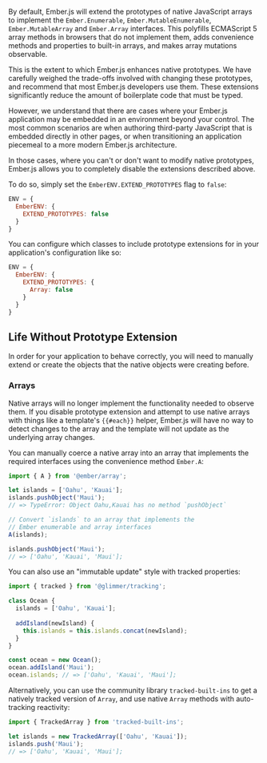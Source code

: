 By default, Ember.js will extend the prototypes of native JavaScript
arrays to implement the `Ember.Enumerable`, `Ember.MutableEnumerable`,
`Ember.MutableArray` and `Ember.Array` interfaces. This polyfills
ECMAScript 5 array methods in browsers that do not implement them, adds
convenience methods and properties to built-in arrays, and makes array
mutations observable.

This is the extent to which Ember.js enhances native prototypes. We have
carefully weighed the trade-offs involved with changing these prototypes,
and recommend that most Ember.js developers use them. These extensions
significantly reduce the amount of boilerplate code that must be typed.

However, we understand that there are cases where your Ember.js
application may be embedded in an environment beyond your control. The
most common scenarios are when authoring third-party JavaScript that is
embedded directly in other pages, or when transitioning an application
piecemeal to a more modern Ember.js architecture.

In those cases, where you can't or don't want to modify native
prototypes, Ember.js allows you to completely disable the extensions
described above.

To do so, simply set the `EmberENV.EXTEND_PROTOTYPES` flag to `false`:

```javascript {data-filename=config/environment.js}
ENV = {
  EmberENV: {
    EXTEND_PROTOTYPES: false
  }
}
```

You can configure which classes to include prototype extensions
for in your application's configuration like so:

```javascript {data-filename=config/environment.js}
ENV = {
  EmberENV: {
    EXTEND_PROTOTYPES: {
      Array: false
    }
  }
}
```

## Life Without Prototype Extension

In order for your application to behave correctly, you will need to
manually extend or create the objects that the native objects were
creating before.

### Arrays

Native arrays will no longer implement the functionality needed to
observe them. If you disable prototype extension and attempt to use
native arrays with things like a template's `{{#each}}` helper, Ember.js
will have no way to detect changes to the array and the template will
not update as the underlying array changes.

You can manually coerce a native array into an array that implements the
required interfaces using the convenience method `Ember.A`:

```javascript
import { A } from '@ember/array';

let islands = ['Oahu', 'Kauai'];
islands.pushObject('Maui');
// => TypeError: Object Oahu,Kauai has no method `pushObject`

// Convert `islands` to an array that implements the
// Ember enumerable and array interfaces
A(islands);

islands.pushObject('Maui');
// => ['Oahu', 'Kauai', 'Maui'];
```

You can also use an "immutable update" style with tracked properties:

```javascript
import { tracked } from '@glimmer/tracking';

class Ocean {
  islands = ['Oahu', 'Kauai'];
  
  addIsland(newIsland) {
    this.islands = this.islands.concat(newIsland);
  }
}

const ocean = new Ocean();
ocean.addIsland('Maui');
ocean.islands; // => ['Oahu', 'Kauai', 'Maui'];
```

Alternatively, you can use the community library `tracked-built-ins`
to get a natively tracked version of `Array`, and use native `Array`
methods with auto-tracking reactivity:

```javascript
import { TrackedArray } from 'tracked-built-ins';

let islands = new TrackedArray(['Oahu', 'Kauai']);
islands.push('Maui');
// => ['Oahu', 'Kauai', 'Maui'];
```

<!-- eof - needed for pages that end in a code block  -->
